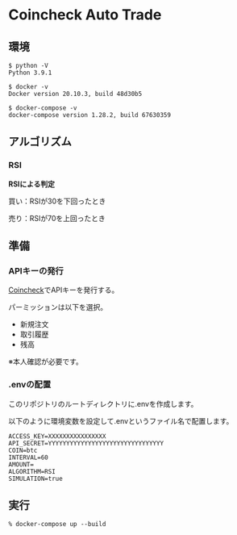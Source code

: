 # Coincheck Auto Trade

## 環境

```shell  
$ python -V
Python 3.9.1

$ docker -v
Docker version 20.10.3, build 48d30b5

$ docker-compose -v
docker-compose version 1.28.2, build 67630359
```

## アルゴリズム

### RSI

**RSIによる判定**

買い：RSIが30を下回ったとき

売り：RSIが70を上回ったとき

## 準備

### APIキーの発行

[Coincheck]( https://h.accesstrade.net/sp/cc?rk=0100nerr00l6g9 )でAPIキーを発行する。

パーミッションは以下を選択。

- 新規注文
- 取引履歴
- 残高

※本人確認が必要です。

### .envの配置

このリポジトリのルートディレクトリに.envを作成します。

以下のように環境変数を設定して.envというファイル名で配置します。

```
ACCESS_KEY=XXXXXXXXXXXXXXXX
API_SECRET=YYYYYYYYYYYYYYYYYYYYYYYYYYYYYYYY
COIN=btc
INTERVAL=60
AMOUNT=
ALGORITHM=RSI
SIMULATION=true
```

## 実行

```shell
% docker-compose up --build
```  
